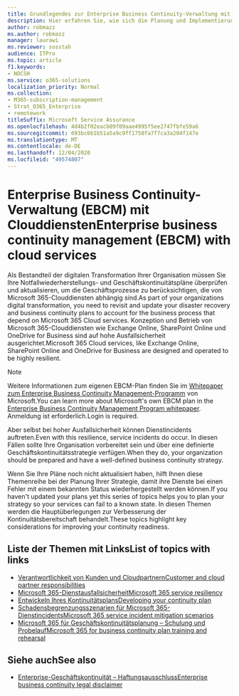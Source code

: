 ```yaml
---
title: Grundlegendes zur Enterprise Business Continuity-Verwaltung mit Clouddiensten
description: Hier erfahren Sie, wie sich die Planung und Implementierung von Geschäftskontinuität ändert, wenn Clouddienste Bestandteil Ihres IT-Angebots sind.
author: robmazz
ms.author: robmazz
manager: laurawi
ms.reviewer: sosstah
audience: ITPro
ms.topic: article
f1.keywords:
- NOCSH
ms.service: o365-solutions
localization_priority: Normal
ms.collection:
- M365-subscription-management
- Strat_O365_Enterprise
- remotework
titleSuffix: Microsoft Service Assurance
ms.openlocfilehash: 4d4b2f02eacb09f09aae4995f5ee2747fbfe59a6
ms.sourcegitcommit: 693bc6b1b51a5a9c9ff1758fa7f7ca3a204f147e
ms.translationtype: MT
ms.contentlocale: de-DE
ms.lasthandoff: 12/04/2020
ms.locfileid: "49574807"
---
```

# <a name="enterprise-business-continuity-management-ebcm-with-cloud-services"></a><span data-ttu-id="c0890-103">Enterprise Business Continuity-Verwaltung (EBCM) mit Clouddiensten</span><span class="sxs-lookup"><span data-stu-id="c0890-103">Enterprise business continuity management (EBCM) with cloud services</span></span>

<span data-ttu-id="c0890-104">Als Bestandteil der digitalen Transformation Ihrer Organisation müssen Sie Ihre Notfallwiederherstellungs- und Geschäftskontinuitätspläne überprüfen und aktualisieren, um die Geschäftsprozesse zu berücksichtigen, die von Microsoft 365-Clouddiensten abhängig sind.</span><span class="sxs-lookup"><span data-stu-id="c0890-104">As part of your organizations digital transformation, you need to revisit and update your disaster recovery and business continuity plans to account for the business process that depend on Microsoft 365 Cloud services.</span></span> <span data-ttu-id="c0890-105">Konzeption und Betrieb von Microsoft 365-Clouddiensten wie Exchange Online, SharePoint Online und OneDrive for Business sind auf hohe Ausfallsicherheit ausgerichtet.</span><span class="sxs-lookup"><span data-stu-id="c0890-105">Microsoft 365 Cloud services, like Exchange Online, SharePoint Online and OneDrive for Business are designed and operated to be highly resilient.</span></span>

> [!NOTE]
> <span data-ttu-id="c0890-106">Weitere Informationen zum eigenen EBCM-Plan finden Sie im [Whitepaper zum Enterprise Business Continuity Management-Programm](https://go.microsoft.com/fwlink/?linkid=2121521) von Microsoft.</span><span class="sxs-lookup"><span data-stu-id="c0890-106">You can learn more about Microsoft's own EBCM plan in the [Enterprise Business Continuity Management Program whitepaper](https://go.microsoft.com/fwlink/?linkid=2121521).</span></span> <span data-ttu-id="c0890-107">Anmeldung ist erforderlich.</span><span class="sxs-lookup"><span data-stu-id="c0890-107">Login is required.</span></span>

<span data-ttu-id="c0890-108">Aber selbst bei hoher Ausfallsicherheit können Dienstincidents auftreten.</span><span class="sxs-lookup"><span data-stu-id="c0890-108">Even with this resilience, service incidents do occur.</span></span> <span data-ttu-id="c0890-109">In diesen Fällen sollte Ihre Organisation vorbereitet sein und über eine definierte Geschäftskontinuitätsstrategie verfügen.</span><span class="sxs-lookup"><span data-stu-id="c0890-109">When they do, your organization should be prepared and have a well-defined business continuity strategy.</span></span>

<span data-ttu-id="c0890-110">Wenn Sie Ihre Pläne noch nicht aktualisiert haben, hilft Ihnen diese Themenreihe bei der Planung Ihrer Strategie, damit ihre Dienste bei einen Fehler mit einem bekannten Status wiederhergestellt werden können.</span><span class="sxs-lookup"><span data-stu-id="c0890-110">If you haven't updated your plans yet this series of topics helps you to plan your strategy so your services can fail to a known state.</span></span> <span data-ttu-id="c0890-111">In diesen Themen werden die Hauptüberlegungen zur Verbesserung der Kontinuitätsbereitschaft behandelt.</span><span class="sxs-lookup"><span data-stu-id="c0890-111">These topics highlight key considerations for improving your continuity readiness.</span></span>

## <a name="list-of-topics-with-links"></a><span data-ttu-id="c0890-112">Liste der Themen mit Links</span><span class="sxs-lookup"><span data-stu-id="c0890-112">List of topics with links</span></span>

- [<span data-ttu-id="c0890-113">Verantwortlichkeit von Kunden und Cloudpartnern</span><span class="sxs-lookup"><span data-stu-id="c0890-113">Customer and cloud partner responsibilities</span></span>](assurance-customer-and-cloud-partner-ebcm-responsibilities.md)
- [<span data-ttu-id="c0890-114">Microsoft 365-Dienstausfallsicherheit</span><span class="sxs-lookup"><span data-stu-id="c0890-114">Microsoft 365 service resiliency</span></span>](assurance-m365-service-resiliency.md)
- [<span data-ttu-id="c0890-115">Entwickeln Ihres Kontinuitätsplans</span><span class="sxs-lookup"><span data-stu-id="c0890-115">Developing your continuity plan</span></span>](assurance-developing-your-ebcm-plan.md)
- [<span data-ttu-id="c0890-116">Schadensbegrenzungsszenarien für Microsoft 365-Dienstincidents</span><span class="sxs-lookup"><span data-stu-id="c0890-116">Microsoft 365 service incident mitigation scenarios</span></span>](assurance-microsoft-365-mitigations.md)
- [<span data-ttu-id="c0890-117">Microsoft 365 für Geschäftskontinuitätsplanung – Schulung und Probelauf</span><span class="sxs-lookup"><span data-stu-id="c0890-117">Microsoft 365 for business continuity plan training and rehearsal</span></span>](assurance-ebcm-plan-rehearsal-and-user-training.md)

## <a name="see-also"></a><span data-ttu-id="c0890-118">Siehe auch</span><span class="sxs-lookup"><span data-stu-id="c0890-118">See also</span></span>

- [<span data-ttu-id="c0890-119">Enterprise-Geschäftskontinuität – Haftungsausschluss</span><span class="sxs-lookup"><span data-stu-id="c0890-119">Enterprise business continuity legal disclaimer</span></span>](assurance-ebcm-legal-disclaimer.md)
